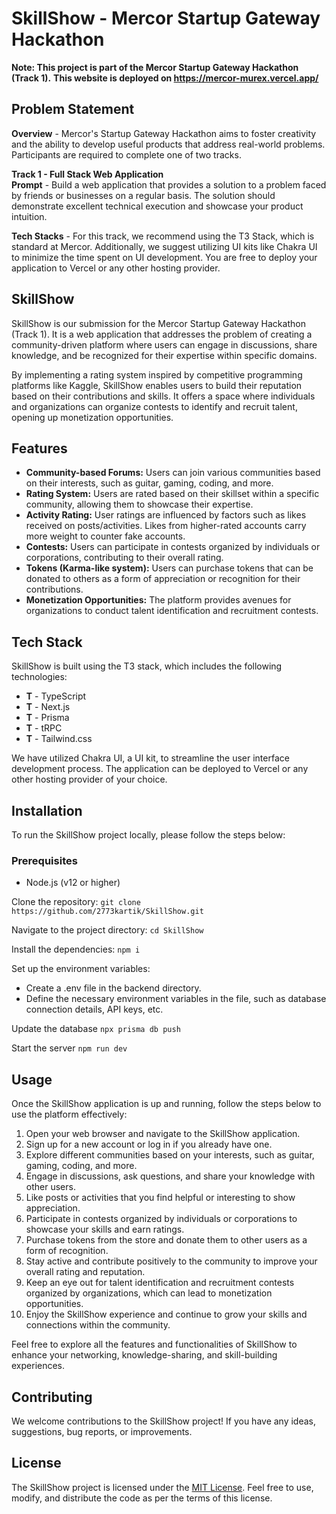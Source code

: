 # SkillShow - Mercor Startup Gateway Hackathon

**Note: This project is part of the Mercor Startup Gateway Hackathon (Track 1).**
**This website is deployed on https://mercor-murex.vercel.app/**

## Problem Statement

**Overview** - Mercor's Startup Gateway Hackathon aims to foster creativity and the ability to develop useful products that address real-world problems. Participants are required to complete one of two tracks.

**Track 1 - Full Stack Web Application**  
**Prompt** - Build a web application that provides a solution to a problem faced by friends or businesses on a regular basis. The solution should demonstrate excellent technical execution and showcase your product intuition.

**Tech Stacks** - For this track, we recommend using the T3 Stack, which is standard at Mercor. Additionally, we suggest utilizing UI kits like Chakra UI to minimize the time spent on UI development. You are free to deploy your application to Vercel or any other hosting provider.

## SkillShow

SkillShow is our submission for the Mercor Startup Gateway Hackathon (Track 1). It is a web application that addresses the problem of creating a community-driven platform where users can engage in discussions, share knowledge, and be recognized for their expertise within specific domains.

By implementing a rating system inspired by competitive programming platforms like Kaggle, SkillShow enables users to build their reputation based on their contributions and skills. It offers a space where individuals and organizations can organize contests to identify and recruit talent, opening up monetization opportunities.

## Features

- **Community-based Forums:** Users can join various communities based on their interests, such as guitar, gaming, coding, and more.
- **Rating System:** Users are rated based on their skillset within a specific community, allowing them to showcase their expertise.
- **Activity Rating:** User ratings are influenced by factors such as likes received on posts/activities. Likes from higher-rated accounts carry more weight to counter fake accounts.
- **Contests:** Users can participate in contests organized by individuals or corporations, contributing to their overall rating.
- **Tokens (Karma-like system):** Users can purchase tokens that can be donated to others as a form of appreciation or recognition for their contributions.
- **Monetization Opportunities:** The platform provides avenues for organizations to conduct talent identification and recruitment contests.

## Tech Stack

SkillShow is built using the T3 stack, which includes the following technologies:

- **T** - TypeScript
- **T** - Next.js
- **T** - Prisma
- **T** - tRPC
- **T** - Tailwind.css

We have utilized Chakra UI, a UI kit, to streamline the user interface development process. The application can be deployed to Vercel or any other hosting provider of your choice.

## Installation

To run the SkillShow project locally, please follow the steps below:

### Prerequisites
- Node.js (v12 or higher)

Clone the repository:
```git clone https://github.com/2773kartik/SkillShow.git```

Navigate to the project directory:
```cd SkillShow```

Install the dependencies:
```npm i```

Set up the environment variables:
- Create a .env file in the backend directory.
- Define the necessary environment variables in the file, such as database connection details, API keys, etc.

Update the database
```npx prisma db push```

Start the server
```npm run dev```

## Usage

Once the SkillShow application is up and running, follow the steps below to use the platform effectively:

1. Open your web browser and navigate to the SkillShow application.
2. Sign up for a new account or log in if you already have one.
3. Explore different communities based on your interests, such as guitar, gaming, coding, and more.
4. Engage in discussions, ask questions, and share your knowledge with other users.
5. Like posts or activities that you find helpful or interesting to show appreciation.
6. Participate in contests organized by individuals or corporations to showcase your skills and earn ratings.
7. Purchase tokens from the store and donate them to other users as a form of recognition.
8. Stay active and contribute positively to the community to improve your overall rating and reputation.
9. Keep an eye out for talent identification and recruitment contests organized by organizations, which can lead to monetization opportunities.
10. Enjoy the SkillShow experience and continue to grow your skills and connections within the community.

Feel free to explore all the features and functionalities of SkillShow to enhance your networking, knowledge-sharing, and skill-building experiences.
## Contributing

We welcome contributions to the SkillShow project! If you have any ideas, suggestions, bug reports, or improvements.

## License

The SkillShow project is licensed under the [MIT License](LICENSE). Feel free to use, modify, and distribute the code as per the terms of this license.
